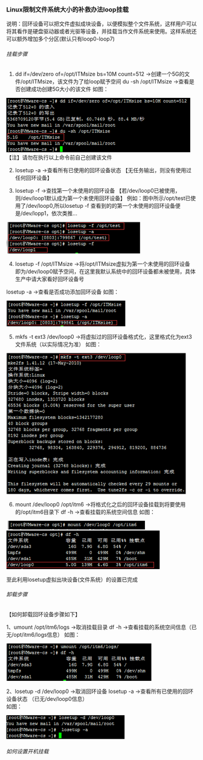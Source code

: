 ### Linux限制文件系统大小的补救办法loop挂载
说明：回环设备可以把文件虚拟成块设备，以便模拟整个文件系统，这样用户可以将其看作是硬盘驱动器或者光驱等设备，并挂载当作文件系统来使用。这样系统还
可以额外增加多个分区(默认只有loop0-loop7)


###### 挂载步骤
1. dd if=/dev/zero of=/opt/ITMsize bs=10M count=512 
         →创建一个5G的文件/opt/ITMsize，该文件为了给loop赋予空间
   du -sh /opt/ITMsize
         →查看是否创建成功创建5G大小的该文件
   如图：
   
   
![图1-1][loop_mount01]
【注】请勿在执行以上命令前自己创建该文件

2. losetup -a
		 →查看所有已使用的回环设备状态
   【无任务输出，则没有使用过任何回环设备】

3. losetup -f
        →查找第一个未使用的回环设备
   【若/dev/loop0已被使用，则/dev/loop1默认成为第一个未使用回环设备】
例如：图中所示/opt/test已使用了/dev/loop0,所以losetup -f 查看到的的第一个未使用的回环设备便是/dev/lopp1，依次类推...


![图1-2][loop_mount02]

4. losetup -f /opt/ITMsize
        →将/opt/ITMsize虚拟为第一个未使用的回环设备
    即为/dev/loop0赋予空间，在这里我默认系统中的回环设备都未被使用，具体生产中请大家看好回环设备号

  losetup -a
        →查看是否成功添加回环设备 
  如图：
  
  
![图1-3][loop_mount03]

5. mkfs -t ext3 /dev/loop0
        →将虚拟过的回环设备格式化，这里格式化为ext3文件系统（以实际情况为准）
   如图：
   
   
![图1-4][loop_mount04]

6. mount /dev/loop0 /opt/itm6
        →将格式化之后的回环设备挂载到将要使用的/opt/itm6目录下
   df -h 
        →查看挂载的系统空间信息
  如图：
  
  
![图1-5][loop_mount05]
![图1-6][loop_mount06]

至此利用losetup虚拟出块设备(文件系统）的设置已完成

###### 卸载步骤
【如何卸载回环设备步骤如下】
  
1、umount /opt/itm6/logs 
         →取消挂载目录
   df -h
         →查看挂载的系统空间信息（已无/opt/itm6/logs信息）
   如图：
   
   
![图1-7][loop_mount07]    

2、losetup -d /dev/loop0
         →取消回环设备
  losetup -a
         →查看所有已使用的回环设备状态
           （已无/dev/loop0信息）  
  如图：
  
  
![图1-8][loop_mount08] 

###### 如何设置开机挂载


[loop_mount01]: ../image/loop_mount01.png "图1-1"
[loop_mount02]: ../image/loop_mount02.png "图1-2"
[loop_mount03]: ../image/loop_mount03.png "图1-3"
[loop_mount04]: ../image/loop_mount04.png "图1-4"
[loop_mount05]: ../image/loop_mount05.png "图1-5"
[loop_mount06]: ../image/loop_mount06.png "图1-6"
[loop_mount07]: ../image/loop_mount07.png "图1-7"
[loop_mount08]: ../image/loop_mount08.png "图1-8"